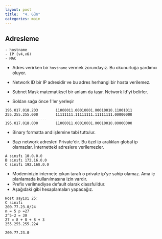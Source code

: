 ```yaml
---
layout: post
title:  "4. Gün"
categories: main
---
```


## Adresleme
```
- hostname
- IP (v4,v6)
- MAC
```

* Adres verirken bir `hostname` vermek zorundayız. Bu okunurluğa yardımcı oluyor.
* Network ID bir IP adresidir ve bu adres herhangi bir hosta verilemez.
* Subnet Mask matematiksel bir anlam da taşır. Network Id'yi belirler.

* Soldan sağa önce 1'ler yerleşir 

```
195.017.018.203        11000011.00010001.00010010.11001011
255.255.255.000        11111111.11111111.11111111.00000000
-------------------   ------------------------------------
195.017.018.000        11000011.00010001.00010010.00000000
```

* Binary formatta and işlemine tabi tuttulur.

* Bazı network adresleri Private'dır. Bu özel ip aralıkları global ip olamazlar. İnternetteki adreslere verilemezler.

```
A sınıfı 10.0.0.0
B sınıfı 172.16.0.0
C sınıfı 192.168.0.0 
```

* Modeminizin internete çıkan tarafı o private ip'ye sahip olamaz. Ama iç planlamada kullanılmasına izin vardır.
* Prefix verilmediyse default olarak classfulldur.
* Aşağıdaki gibi hesaplamaları yapacağız.

```
Host sayısı 25:
C sınıfı
200.77.23.0/24
n = 5 p =27
2^5-2 = 30
27 = 8 + 8 + 8 + 3
255.255.255.224

200.77.23.0
```
